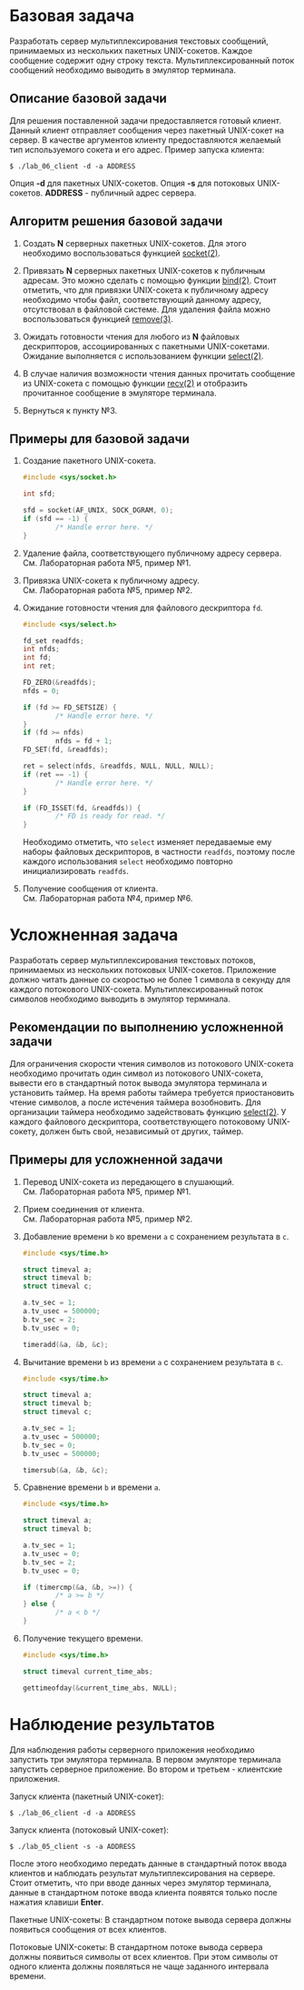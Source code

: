 
# Базовая задача

Разработать сервер мультиплексирования текстовых сообщений, принимаемых из
нескольких пакетных UNIX-сокетов. Каждое сообщение содержит одну строку текста.
Мультиплексированный поток сообщений необходимо выводить в эмулятор терминала.

## Описание базовой задачи

Для решения поставленной задачи предоставляется готовый клиент. Данный клиент
отправляет сообщения через пакетный UNIX-сокет на сервер. В качестве аргументов
клиенту предоставляются желаемый тип используемого сокета и его адрес.
Пример запуска клиента:

```console
$ ./lab_06_client -d -a ADDRESS
```

Опция **-d** для пакетных UNIX-сокетов. Опция **-s** для потоковых UNIX-сокетов.
**ADDRESS** - публичный адрес сервера.

## Алгоритм решения базовой задачи

1. Создать **N** серверных пакетных UNIX-сокетов. Для этого необходимо
   воспользоваться функцией [socket(2)][1].

2. Привязать **N** серверных пакетных UNIX-сокетов к публичным адресам.
   Это можно сделать с помощью функции [bind(2)][2]. Стоит отметить,
   что для  привязки UNIX-сокета к публичному адресу необходимо чтобы файл,
   соответствующий данному адресу, отсутствовал в файловой системе.
   Для удаления файла можно воспользоваться функцией [remove(3)][3].

3. Ожидать готовности чтения для любого из **N** файловых дескрипторов,
   ассоциированных с пакетными UNIX-сокетами. Ожидание выполняется с
   использованием функции [select(2)][4].

4. В случае наличия возможности чтения данных прочитать сообщение из
   UNIX-сокета с помощью функции [recv(2)][5] и отобразить прочитанное
   сообщение в эмуляторе терминала.

5. Вернуться к пункту №3.

[1]: https://www.opennet.ru/cgi-bin/opennet/man.cgi?topic=socket&category=2
[2]: https://www.opennet.ru/cgi-bin/opennet/man.cgi?topic=bind&category=2
[3]: https://www.opennet.ru/man.shtml?topic=remove&category=3&russian=0
[4]: https://www.opennet.ru/man.shtml?topic=select&category=2&russian=0
[5]: https://www.opennet.ru/man.shtml?topic=recv&category=2&russian=0
[6]: https://www.opennet.ru/man.shtml?topic=timeradd&category=3&russian=2
[7]: https://www.opennet.ru/man.shtml?topic=gettimeofday&category=2&russian=0

## Примеры для базовой задачи

1. Создание пакетного UNIX-сокета.

    ```c
    #include <sys/socket.h>

    int sfd;

    sfd = socket(AF_UNIX, SOCK_DGRAM, 0);
    if (sfd == -1) {
            /* Handle error here. */
    }
    ```

2. Удаление файла, соответствующего публичному адресу сервера.  
   См. Лабораторная работа №5, пример №1.

3. Привязка UNIX-сокета к публичному адресу.  
   См. Лабораторная работа №5, пример №2.

4. Ожидание готовности чтения для файлового дескриптора `fd`.

    ```c
    #include <sys/select.h>

    fd_set readfds;
    int nfds;
    int fd;
    int ret;

    FD_ZERO(&readfds);
    nfds = 0;

    if (fd >= FD_SETSIZE) {
            /* Handle error here. */
    }
    if (fd >= nfds)
            nfds = fd + 1;
    FD_SET(fd, &readfds);

    ret = select(nfds, &readfds, NULL, NULL, NULL);
    if (ret == -1) {
            /* Handle error here. */
    }

    if (FD_ISSET(fd, &readfds)) {
            /* FD is ready for read. */
    }

    ```

   Необходимо отметить, что `select` изменяет передаваемые ему наборы
   файловых дескрипторов, в частности `readfds`, поэтому после каждого
   использования `select` необходимо повторно инициализировать `readfds`.

5. Получение сообщения от клиента.  
   См. Лабораторная работа №4, пример №6.

# Усложненная задача

Разработать сервер мультиплексирования текстовых потоков, принимаемых из
нескольких потоковых UNIX-сокетов. Приложение должно читать данные со скоростью
не более 1 символа в секунду для каждого потокового UNIX-сокета.
Мультиплексированный поток символов необходимо выводить в эмулятор терминала.

## Рекомендации по выполнению усложненной задачи

Для ограничения скорости чтения символов из потокового UNIX-сокета необходимо
прочитать один символ из потокового UNIX-сокета, вывести его в стандартный
поток вывода эмулятора терминала и установить таймер. На время работы таймера
требуется приостановить чтение символов, а после истечения таймера возобновить.
Для организации таймера необходимо задействовать функцию [select(2)][4].
У каждого файлового дескриптора, соответствующего потоковому UNIX-сокету,
должен быть свой, независимый от других, таймер.

## Примеры для усложненной задачи

1. Перевод UNIX-сокета из передающего в слушающий.  
   См. Лабораторная работа №5, пример №1.

2. Прием соединения от клиента.  
   См. Лабораторная работа №5, пример №2.

3. Добавление времени `b` ко времени `a` с сохранением результата в `c`.

    ```c
    #include <sys/time.h>

    struct timeval a;
    struct timeval b;
    struct timeval c;

    a.tv_sec = 1;
    a.tv_usec = 500000;
    b.tv_sec = 2;
    b.tv_usec = 0;

    timeradd(&a, &b, &c);
    ```

4. Вычитание времени `b` из времени `a` с сохранением результата в `c`.

    ```c
    #include <sys/time.h>

    struct timeval a;
    struct timeval b;
    struct timeval c;

    a.tv_sec = 1;
    a.tv_usec = 500000;
    b.tv_sec = 0;
    b.tv_usec = 500000;

    timersub(&a, &b, &c);
    ```

5. Сравнение времени `b` и времени `a`.

    ```c
    #include <sys/time.h>

    struct timeval a;
    struct timeval b;

    a.tv_sec = 1;
    a.tv_usec = 0;
    b.tv_sec = 2;
    b.tv_usec = 0;

    if (timercmp(&a, &b, >=)) {
            /* a >= b */
    } else {
            /* a < b */
    }
    ```

6. Получение текущего времени.

    ```c
    #include <sys/time.h>

    struct timeval current_time_abs;

    gettimeofday(&current_time_abs, NULL);
    ```

# Наблюдение результатов

Для наблюдения работы серверного приложения необходимо запустить три эмулятора
терминала. В первом эмуляторе терминала запустить серверное приложение.
Во втором и третьем - клиентские приложения.

Запуск клиента (пакетный UNIX-сокет):

```console
$ ./lab_06_client -d -a ADDRESS
```

Запуск клиента (потоковый UNIX-сокет):

```console
$ ./lab_05_client -s -a ADDRESS
```

После этого необходимо передать данные в стандартный поток ввода клиентов и
наблюдать результат мультиплексирования на сервере. Стоит отметить, что при
вводе данных через эмулятор терминала, данные в стандартном потоке ввода
клиента появятся только после нажатия клавиши **Enter**.

Пакетные UNIX-сокеты:
В стандартном потоке вывода сервера должны появиться сообщения от всех клиентов.

Потоковые UNIX-сокеты:
В стандартном потоке вывода сервера должны появиться символы от всех клиентов.
При этом символы от одного клиента должны появляться не чаще заданного
интервала времени.
